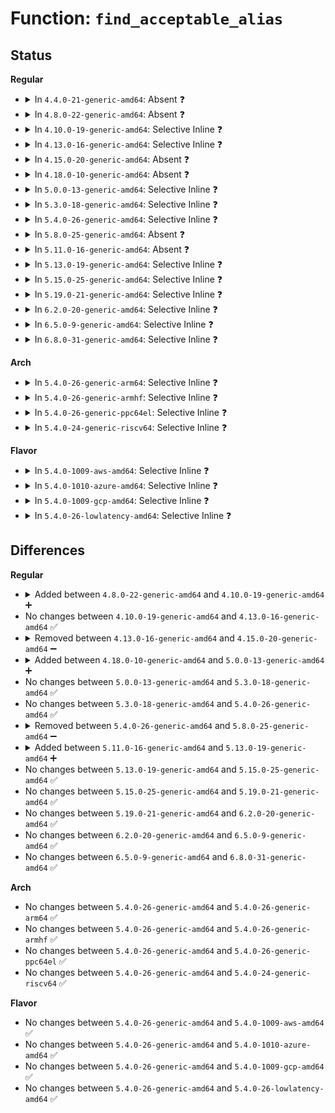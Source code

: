 # Function: <code>find_acceptable_alias</code>

## Status
<b>Regular</b>
<ul>
<li>
<details>
<summary>In <code>4.4.0-21-generic-amd64</code>: Absent ❓</summary>

```json
{
  "name": "find_acceptable_alias",
  "collision_type": "Unique Static",
  "inline_type": "Selective",
  "funcs": [
    {
      "addr": 18446744071582042080,
      "name": "find_acceptable_alias",
      "external": false,
      "loc": "fs/exportfs/expfs.c:41",
      "file": "fs/exportfs/expfs.c",
      "inline": "not declared, inlined",
      "caller_inline": [
        "fs/exportfs/expfs.c:exportfs_decode_fh",
        "fs/exportfs/expfs.c:exportfs_decode_fh"
      ],
      "caller_func": [
        "fs/exportfs/expfs.c:exportfs_decode_fh",
        "fs/exportfs/expfs.c:exportfs_decode_fh"
      ]
    }
  ],
  "symbols": [
    {
      "addr": 18446744071582042080,
      "name": "find_acceptable_alias.part.3",
      "section": ".text",
      "bind": "STB_LOCAL",
      "size": 219
    }
  ]
}
```
</details>
</li>
<li>
<details>
<summary>In <code>4.8.0-22-generic-amd64</code>: Absent ❓</summary>

```json
{
  "name": "find_acceptable_alias",
  "collision_type": "Unique Static",
  "inline_type": "Selective",
  "funcs": [
    {
      "addr": 18446744071582257096,
      "name": "find_acceptable_alias",
      "external": false,
      "loc": "fs/exportfs/expfs.c:41",
      "file": "fs/exportfs/expfs.c",
      "inline": "not declared, inlined",
      "caller_inline": [
        "fs/exportfs/expfs.c:exportfs_decode_fh",
        "fs/exportfs/expfs.c:exportfs_decode_fh"
      ],
      "caller_func": [
        "fs/exportfs/expfs.c:exportfs_decode_fh",
        "fs/exportfs/expfs.c:exportfs_decode_fh"
      ]
    }
  ],
  "symbols": [
    {
      "addr": 18446744071582255792,
      "name": "find_acceptable_alias.part.3",
      "section": ".text",
      "bind": "STB_LOCAL",
      "size": 215
    }
  ]
}
```
</details>
</li>
<li>
<details>
<summary>In <code>4.10.0-19-generic-amd64</code>: Selective Inline ❓</summary>

```c
struct dentry * find_acceptable_alias(struct dentry * result, int (*)(void *, struct dentry *) acceptable, void * context)
```

```json
{
  "name": "find_acceptable_alias",
  "collision_type": "Unique Static",
  "inline_type": "Selective",
  "funcs": [
    {
      "addr": 18446744071582345264,
      "name": "find_acceptable_alias",
      "external": false,
      "loc": "fs/exportfs/expfs.c:41",
      "file": "fs/exportfs/expfs.c",
      "inline": "not declared, inlined",
      "caller_inline": [],
      "caller_func": [
        "fs/exportfs/expfs.c:exportfs_decode_fh",
        "fs/exportfs/expfs.c:exportfs_decode_fh"
      ]
    }
  ],
  "symbols": [
    {
      "addr": 18446744071582345264,
      "name": "find_acceptable_alias",
      "section": ".text",
      "bind": "STB_LOCAL",
      "size": 244
    }
  ]
}
```
</details>
</li>
<li>
<details>
<summary>In <code>4.13.0-16-generic-amd64</code>: Selective Inline ❓</summary>

```c
struct dentry * find_acceptable_alias(struct dentry * result, int (*)(void *, struct dentry *) acceptable, void * context)
```

```json
{
  "name": "find_acceptable_alias",
  "collision_type": "Unique Static",
  "inline_type": "Selective",
  "funcs": [
    {
      "addr": 18446744071582431184,
      "name": "find_acceptable_alias",
      "external": false,
      "loc": "fs/exportfs/expfs.c:42",
      "file": "fs/exportfs/expfs.c",
      "inline": "not declared, inlined",
      "caller_inline": [],
      "caller_func": [
        "fs/exportfs/expfs.c:exportfs_decode_fh",
        "fs/exportfs/expfs.c:exportfs_decode_fh"
      ]
    }
  ],
  "symbols": [
    {
      "addr": 18446744071582431184,
      "name": "find_acceptable_alias",
      "section": ".text",
      "bind": "STB_LOCAL",
      "size": 246
    }
  ]
}
```
</details>
</li>
<li>
<details>
<summary>In <code>4.15.0-20-generic-amd64</code>: Absent ❓</summary>

```json
{
  "name": "find_acceptable_alias",
  "collision_type": "Unique Static",
  "inline_type": "Selective",
  "funcs": [
    {
      "addr": 18446744071582582061,
      "name": "find_acceptable_alias",
      "external": false,
      "loc": "fs/exportfs/expfs.c:42",
      "file": "fs/exportfs/expfs.c",
      "inline": "not declared, inlined",
      "caller_inline": [
        "fs/exportfs/expfs.c:exportfs_decode_fh",
        "fs/exportfs/expfs.c:exportfs_decode_fh"
      ],
      "caller_func": [
        "fs/exportfs/expfs.c:exportfs_decode_fh",
        "fs/exportfs/expfs.c:exportfs_decode_fh"
      ]
    }
  ],
  "symbols": [
    {
      "addr": 18446744071582581600,
      "name": "find_acceptable_alias.part.5",
      "section": ".text",
      "bind": "STB_LOCAL",
      "size": 219
    }
  ]
}
```
</details>
</li>
<li>
<details>
<summary>In <code>4.18.0-10-generic-amd64</code>: Absent ❓</summary>

```json
{
  "name": "find_acceptable_alias",
  "collision_type": "Unique Static",
  "inline_type": "Selective",
  "funcs": [
    {
      "addr": 18446744071582774736,
      "name": "find_acceptable_alias",
      "external": false,
      "loc": "fs/exportfs/expfs.c:42",
      "file": "fs/exportfs/expfs.c",
      "inline": "not declared, inlined",
      "caller_inline": [
        "fs/exportfs/expfs.c:exportfs_decode_fh",
        "fs/exportfs/expfs.c:exportfs_decode_fh"
      ],
      "caller_func": [
        "fs/exportfs/expfs.c:exportfs_decode_fh",
        "fs/exportfs/expfs.c:exportfs_decode_fh"
      ]
    }
  ],
  "symbols": [
    {
      "addr": 18446744071582773536,
      "name": "find_acceptable_alias.part.5",
      "section": ".text",
      "bind": "STB_LOCAL",
      "size": 219
    }
  ]
}
```
</details>
</li>
<li>
<details>
<summary>In <code>5.0.0-13-generic-amd64</code>: Selective Inline ❓</summary>

```c
struct dentry * find_acceptable_alias(struct dentry * result, int (*)(void *, struct dentry *) acceptable, void * context)
```

```json
{
  "name": "find_acceptable_alias",
  "collision_type": "Unique Static",
  "inline_type": "Selective",
  "funcs": [
    {
      "addr": 18446744071582877536,
      "name": "find_acceptable_alias",
      "external": false,
      "loc": "fs/exportfs/expfs.c:42",
      "file": "fs/exportfs/expfs.c",
      "inline": "not declared, inlined",
      "caller_inline": [],
      "caller_func": [
        "fs/exportfs/expfs.c:exportfs_decode_fh",
        "fs/exportfs/expfs.c:exportfs_decode_fh"
      ]
    }
  ],
  "symbols": [
    {
      "addr": 18446744071582877536,
      "name": "find_acceptable_alias",
      "section": ".text",
      "bind": "STB_LOCAL",
      "size": 248
    }
  ]
}
```
</details>
</li>
<li>
<details>
<summary>In <code>5.3.0-18-generic-amd64</code>: Selective Inline ❓</summary>

```c
struct dentry * find_acceptable_alias(struct dentry * result, int (*)(void *, struct dentry *) acceptable, void * context)
```

```json
{
  "name": "find_acceptable_alias",
  "collision_type": "Unique Static",
  "inline_type": "Selective",
  "funcs": [
    {
      "addr": 18446744071583052064,
      "name": "find_acceptable_alias",
      "external": false,
      "loc": "fs/exportfs/expfs.c:43",
      "file": "fs/exportfs/expfs.c",
      "inline": "not declared, inlined",
      "caller_inline": [],
      "caller_func": [
        "fs/exportfs/expfs.c:exportfs_decode_fh",
        "fs/exportfs/expfs.c:exportfs_decode_fh"
      ]
    }
  ],
  "symbols": [
    {
      "addr": 18446744071583052064,
      "name": "find_acceptable_alias",
      "section": ".text",
      "bind": "STB_LOCAL",
      "size": 257
    }
  ]
}
```
</details>
</li>
<li>
<details>
<summary>In <code>5.4.0-26-generic-amd64</code>: Selective Inline ❓</summary>

```c
struct dentry * find_acceptable_alias(struct dentry * result, int (*)(void *, struct dentry *) acceptable, void * context)
```

```json
{
  "name": "find_acceptable_alias",
  "collision_type": "Unique Static",
  "inline_type": "Selective",
  "funcs": [
    {
      "addr": 18446744071583158320,
      "name": "find_acceptable_alias",
      "external": false,
      "loc": "fs/exportfs/expfs.c:43",
      "file": "fs/exportfs/expfs.c",
      "inline": "not declared, inlined",
      "caller_inline": [],
      "caller_func": [
        "fs/exportfs/expfs.c:exportfs_decode_fh",
        "fs/exportfs/expfs.c:exportfs_decode_fh"
      ]
    }
  ],
  "symbols": [
    {
      "addr": 18446744071583158320,
      "name": "find_acceptable_alias",
      "section": ".text",
      "bind": "STB_LOCAL",
      "size": 257
    }
  ]
}
```
</details>
</li>
<li>
<details>
<summary>In <code>5.8.0-25-generic-amd64</code>: Absent ❓</summary>

```json
{
  "name": "find_acceptable_alias",
  "collision_type": "Unique Static",
  "inline_type": "Selective",
  "funcs": [
    {
      "addr": 18446744071583481972,
      "name": "find_acceptable_alias",
      "external": false,
      "loc": "fs/exportfs/expfs.c:43",
      "file": "fs/exportfs/expfs.c",
      "inline": "not declared, inlined",
      "caller_inline": [
        "fs/exportfs/expfs.c:exportfs_decode_fh",
        "fs/exportfs/expfs.c:exportfs_decode_fh"
      ],
      "caller_func": [
        "fs/exportfs/expfs.c:exportfs_decode_fh",
        "fs/exportfs/expfs.c:exportfs_decode_fh"
      ]
    }
  ],
  "symbols": [
    {
      "addr": 18446744071583480768,
      "name": "find_acceptable_alias.part.0",
      "section": ".text",
      "bind": "STB_LOCAL",
      "size": 224
    }
  ]
}
```
</details>
</li>
<li>
<details>
<summary>In <code>5.11.0-16-generic-amd64</code>: Absent ❓</summary>

```json
{
  "name": "find_acceptable_alias",
  "collision_type": "Unique Static",
  "inline_type": "Selective",
  "funcs": [
    {
      "addr": 18446744071583590339,
      "name": "find_acceptable_alias",
      "external": false,
      "loc": "fs/exportfs/expfs.c:43",
      "file": "fs/exportfs/expfs.c",
      "inline": "not declared, inlined",
      "caller_inline": [
        "fs/exportfs/expfs.c:exportfs_decode_fh_raw",
        "fs/exportfs/expfs.c:exportfs_decode_fh_raw"
      ],
      "caller_func": [
        "fs/exportfs/expfs.c:exportfs_decode_fh_raw",
        "fs/exportfs/expfs.c:exportfs_decode_fh_raw"
      ]
    }
  ],
  "symbols": [
    {
      "addr": 18446744071583589136,
      "name": "find_acceptable_alias.part.0",
      "section": ".text",
      "bind": "STB_LOCAL",
      "size": 224
    }
  ]
}
```
</details>
</li>
<li>
<details>
<summary>In <code>5.13.0-19-generic-amd64</code>: Selective Inline ❓</summary>

```c
struct dentry * find_acceptable_alias(struct dentry * result, int (*)(void *, struct dentry *) acceptable, void * context)
```

```json
{
  "name": "find_acceptable_alias",
  "collision_type": "Unique Static",
  "inline_type": "Selective",
  "funcs": [
    {
      "addr": 18446744071583612656,
      "name": "find_acceptable_alias",
      "external": false,
      "loc": "fs/exportfs/expfs.c:43",
      "file": "fs/exportfs/expfs.c",
      "inline": "not declared, inlined",
      "caller_inline": [],
      "caller_func": [
        "fs/exportfs/expfs.c:exportfs_decode_fh_raw",
        "fs/exportfs/expfs.c:exportfs_decode_fh_raw"
      ]
    }
  ],
  "symbols": [
    {
      "addr": 18446744071583612656,
      "name": "find_acceptable_alias",
      "section": ".text",
      "bind": "STB_LOCAL",
      "size": 257
    }
  ]
}
```
</details>
</li>
<li>
<details>
<summary>In <code>5.15.0-25-generic-amd64</code>: Selective Inline ❓</summary>

```c
struct dentry * find_acceptable_alias(struct dentry * result, int (*)(void *, struct dentry *) acceptable, void * context)
```

```json
{
  "name": "find_acceptable_alias",
  "collision_type": "Unique Static",
  "inline_type": "Selective",
  "funcs": [
    {
      "addr": 18446744071583971072,
      "name": "find_acceptable_alias",
      "external": false,
      "loc": "fs/exportfs/expfs.c:43",
      "file": "fs/exportfs/expfs.c",
      "inline": "not declared, inlined",
      "caller_inline": [],
      "caller_func": [
        "fs/exportfs/expfs.c:exportfs_decode_fh_raw",
        "fs/exportfs/expfs.c:exportfs_decode_fh_raw"
      ]
    }
  ],
  "symbols": [
    {
      "addr": 18446744071583971072,
      "name": "find_acceptable_alias",
      "section": ".text",
      "bind": "STB_LOCAL",
      "size": 257
    }
  ]
}
```
</details>
</li>
<li>
<details>
<summary>In <code>5.19.0-21-generic-amd64</code>: Selective Inline ❓</summary>

```c
struct dentry * find_acceptable_alias(struct dentry * result, int (*)(void *, struct dentry *) acceptable, void * context)
```

```json
{
  "name": "find_acceptable_alias",
  "collision_type": "Unique Static",
  "inline_type": "Selective",
  "funcs": [
    {
      "addr": 18446744071584553232,
      "name": "find_acceptable_alias",
      "external": false,
      "loc": "fs/exportfs/expfs.c:43",
      "file": "fs/exportfs/expfs.c",
      "inline": "not declared, inlined",
      "caller_inline": [],
      "caller_func": [
        "fs/exportfs/expfs.c:exportfs_decode_fh_raw",
        "fs/exportfs/expfs.c:exportfs_decode_fh_raw"
      ]
    }
  ],
  "symbols": [
    {
      "addr": 18446744071584553232,
      "name": "find_acceptable_alias",
      "section": ".text",
      "bind": "STB_LOCAL",
      "size": 258
    }
  ]
}
```
</details>
</li>
<li>
<details>
<summary>In <code>6.2.0-20-generic-amd64</code>: Selective Inline ❓</summary>

```c
struct dentry * find_acceptable_alias(struct dentry * result, int (*)(void *, struct dentry *) acceptable, void * context)
```

```json
{
  "name": "find_acceptable_alias",
  "collision_type": "Unique Static",
  "inline_type": "Selective",
  "funcs": [
    {
      "addr": 18446744071585229888,
      "name": "find_acceptable_alias",
      "external": false,
      "loc": "fs/exportfs/expfs.c:43",
      "file": "fs/exportfs/expfs.c",
      "inline": "not declared, inlined",
      "caller_inline": [],
      "caller_func": [
        "fs/exportfs/expfs.c:exportfs_decode_fh_raw",
        "fs/exportfs/expfs.c:exportfs_decode_fh_raw"
      ]
    }
  ],
  "symbols": [
    {
      "addr": 18446744071585229888,
      "name": "find_acceptable_alias",
      "section": ".text",
      "bind": "STB_LOCAL",
      "size": 258
    }
  ]
}
```
</details>
</li>
<li>
<details>
<summary>In <code>6.5.0-9-generic-amd64</code>: Selective Inline ❓</summary>

```c
struct dentry * find_acceptable_alias(struct dentry * result, int (*)(void *, struct dentry *) acceptable, void * context)
```

```json
{
  "name": "find_acceptable_alias",
  "collision_type": "Unique Static",
  "inline_type": "Selective",
  "funcs": [
    {
      "addr": 18446744071585459488,
      "name": "find_acceptable_alias",
      "external": false,
      "loc": "fs/exportfs/expfs.c:43",
      "file": "fs/exportfs/expfs.c",
      "inline": "not declared, inlined",
      "caller_inline": [],
      "caller_func": [
        "fs/exportfs/expfs.c:exportfs_decode_fh_raw",
        "fs/exportfs/expfs.c:exportfs_decode_fh_raw"
      ]
    }
  ],
  "symbols": [
    {
      "addr": 18446744071585459488,
      "name": "find_acceptable_alias",
      "section": ".text",
      "bind": "STB_LOCAL",
      "size": 298
    }
  ]
}
```
</details>
</li>
<li>
<details>
<summary>In <code>6.8.0-31-generic-amd64</code>: Selective Inline ❓</summary>

```c
struct dentry * find_acceptable_alias(struct dentry * result, int (*)(void *, struct dentry *) acceptable, void * context)
```

```json
{
  "name": "find_acceptable_alias",
  "collision_type": "Unique Static",
  "inline_type": "Selective",
  "funcs": [
    {
      "addr": 18446744071585694304,
      "name": "find_acceptable_alias",
      "external": false,
      "loc": "fs/exportfs/expfs.c:43",
      "file": "fs/exportfs/expfs.c",
      "inline": "not declared, inlined",
      "caller_inline": [],
      "caller_func": [
        "fs/exportfs/expfs.c:exportfs_decode_fh_raw",
        "fs/exportfs/expfs.c:exportfs_decode_fh_raw"
      ]
    }
  ],
  "symbols": [
    {
      "addr": 18446744071585694304,
      "name": "find_acceptable_alias",
      "section": ".text",
      "bind": "STB_LOCAL",
      "size": 298
    }
  ]
}
```
</details>
</li>
</ul>
<b>Arch</b>
<ul>
<li>
<details>
<summary>In <code>5.4.0-26-generic-arm64</code>: Selective Inline ❓</summary>

```c
struct dentry * find_acceptable_alias(struct dentry * result, int (*)(void *, struct dentry *) acceptable, void * context)
```

```json
{
  "name": "find_acceptable_alias",
  "collision_type": "Unique Static",
  "inline_type": "Selective",
  "funcs": [
    {
      "addr": 18446603336494869648,
      "name": "find_acceptable_alias",
      "external": false,
      "loc": "fs/exportfs/expfs.c:43",
      "file": "fs/exportfs/expfs.c",
      "inline": "not declared, inlined",
      "caller_inline": [],
      "caller_func": [
        "fs/exportfs/expfs.c:exportfs_decode_fh",
        "fs/exportfs/expfs.c:exportfs_decode_fh"
      ]
    }
  ],
  "symbols": [
    {
      "addr": 18446603336494869648,
      "name": "find_acceptable_alias",
      "section": ".text",
      "bind": "STB_LOCAL",
      "size": 480
    }
  ]
}
```
</details>
</li>
<li>
<details>
<summary>In <code>5.4.0-26-generic-armhf</code>: Selective Inline ❓</summary>

```c
struct dentry * find_acceptable_alias(struct dentry * result, int (*)(void *, struct dentry *) acceptable, void * context)
```

```json
{
  "name": "find_acceptable_alias",
  "collision_type": "Unique Static",
  "inline_type": "Selective",
  "funcs": [
    {
      "addr": 3228286200,
      "name": "find_acceptable_alias",
      "external": false,
      "loc": "fs/exportfs/expfs.c:43",
      "file": "fs/exportfs/expfs.c",
      "inline": "not declared, inlined",
      "caller_inline": [],
      "caller_func": [
        "fs/exportfs/expfs.c:exportfs_decode_fh",
        "fs/exportfs/expfs.c:exportfs_decode_fh"
      ]
    }
  ],
  "symbols": [
    {
      "addr": 3228286200,
      "name": "find_acceptable_alias",
      "section": ".text",
      "bind": "STB_LOCAL",
      "size": 280
    }
  ]
}
```
</details>
</li>
<li>
<details>
<summary>In <code>5.4.0-26-generic-ppc64el</code>: Selective Inline ❓</summary>

```c
struct dentry * find_acceptable_alias(struct dentry * result, int (*)(void *, struct dentry *) acceptable, void * context)
```

```json
{
  "name": "find_acceptable_alias",
  "collision_type": "Unique Static",
  "inline_type": "Selective",
  "funcs": [
    {
      "addr": 13835058055288726960,
      "name": "find_acceptable_alias",
      "external": false,
      "loc": "fs/exportfs/expfs.c:43",
      "file": "fs/exportfs/expfs.c",
      "inline": "not declared, inlined",
      "caller_inline": [],
      "caller_func": [
        "fs/exportfs/expfs.c:exportfs_decode_fh",
        "fs/exportfs/expfs.c:exportfs_decode_fh"
      ]
    }
  ],
  "symbols": [
    {
      "addr": 13835058055288726960,
      "name": "find_acceptable_alias",
      "section": ".text",
      "bind": "STB_LOCAL",
      "size": 688
    }
  ]
}
```
</details>
</li>
<li>
<details>
<summary>In <code>5.4.0-24-generic-riscv64</code>: Selective Inline ❓</summary>

```c
struct dentry * find_acceptable_alias(struct dentry * result, int (*)(void *, struct dentry *) acceptable, void * context)
```

```json
{
  "name": "find_acceptable_alias",
  "collision_type": "Unique Static",
  "inline_type": "Selective",
  "funcs": [
    {
      "addr": 18446743936274189054,
      "name": "find_acceptable_alias",
      "external": false,
      "loc": "fs/exportfs/expfs.c:43",
      "file": "fs/exportfs/expfs.c",
      "inline": "not declared, inlined",
      "caller_inline": [],
      "caller_func": [
        "fs/exportfs/expfs.c:exportfs_decode_fh",
        "fs/exportfs/expfs.c:exportfs_decode_fh"
      ]
    }
  ],
  "symbols": [
    {
      "addr": 18446743936274189054,
      "name": "find_acceptable_alias",
      "section": ".text",
      "bind": "STB_LOCAL",
      "size": 344
    }
  ]
}
```
</details>
</li>
</ul>
<b>Flavor</b>
<ul>
<li>
<details>
<summary>In <code>5.4.0-1009-aws-amd64</code>: Selective Inline ❓</summary>

```c
struct dentry * find_acceptable_alias(struct dentry * result, int (*)(void *, struct dentry *) acceptable, void * context)
```

```json
{
  "name": "find_acceptable_alias",
  "collision_type": "Unique Static",
  "inline_type": "Selective",
  "funcs": [
    {
      "addr": 18446744071583127056,
      "name": "find_acceptable_alias",
      "external": false,
      "loc": "fs/exportfs/expfs.c:43",
      "file": "fs/exportfs/expfs.c",
      "inline": "not declared, inlined",
      "caller_inline": [],
      "caller_func": [
        "fs/exportfs/expfs.c:exportfs_decode_fh",
        "fs/exportfs/expfs.c:exportfs_decode_fh"
      ]
    }
  ],
  "symbols": [
    {
      "addr": 18446744071583127056,
      "name": "find_acceptable_alias",
      "section": ".text",
      "bind": "STB_LOCAL",
      "size": 257
    }
  ]
}
```
</details>
</li>
<li>
<details>
<summary>In <code>5.4.0-1010-azure-amd64</code>: Selective Inline ❓</summary>

```c
struct dentry * find_acceptable_alias(struct dentry * result, int (*)(void *, struct dentry *) acceptable, void * context)
```

```json
{
  "name": "find_acceptable_alias",
  "collision_type": "Unique Static",
  "inline_type": "Selective",
  "funcs": [
    {
      "addr": 18446744071583064208,
      "name": "find_acceptable_alias",
      "external": false,
      "loc": "fs/exportfs/expfs.c:43",
      "file": "fs/exportfs/expfs.c",
      "inline": "not declared, inlined",
      "caller_inline": [],
      "caller_func": [
        "fs/exportfs/expfs.c:exportfs_decode_fh",
        "fs/exportfs/expfs.c:exportfs_decode_fh"
      ]
    }
  ],
  "symbols": [
    {
      "addr": 18446744071583064208,
      "name": "find_acceptable_alias",
      "section": ".text",
      "bind": "STB_LOCAL",
      "size": 257
    }
  ]
}
```
</details>
</li>
<li>
<details>
<summary>In <code>5.4.0-1009-gcp-amd64</code>: Selective Inline ❓</summary>

```c
struct dentry * find_acceptable_alias(struct dentry * result, int (*)(void *, struct dentry *) acceptable, void * context)
```

```json
{
  "name": "find_acceptable_alias",
  "collision_type": "Unique Static",
  "inline_type": "Selective",
  "funcs": [
    {
      "addr": 18446744071583115664,
      "name": "find_acceptable_alias",
      "external": false,
      "loc": "fs/exportfs/expfs.c:43",
      "file": "fs/exportfs/expfs.c",
      "inline": "not declared, inlined",
      "caller_inline": [],
      "caller_func": [
        "fs/exportfs/expfs.c:exportfs_decode_fh",
        "fs/exportfs/expfs.c:exportfs_decode_fh"
      ]
    }
  ],
  "symbols": [
    {
      "addr": 18446744071583115664,
      "name": "find_acceptable_alias",
      "section": ".text",
      "bind": "STB_LOCAL",
      "size": 257
    }
  ]
}
```
</details>
</li>
<li>
<details>
<summary>In <code>5.4.0-26-lowlatency-amd64</code>: Selective Inline ❓</summary>

```c
struct dentry * find_acceptable_alias(struct dentry * result, int (*)(void *, struct dentry *) acceptable, void * context)
```

```json
{
  "name": "find_acceptable_alias",
  "collision_type": "Unique Static",
  "inline_type": "Selective",
  "funcs": [
    {
      "addr": 18446744071583204864,
      "name": "find_acceptable_alias",
      "external": false,
      "loc": "fs/exportfs/expfs.c:43",
      "file": "fs/exportfs/expfs.c",
      "inline": "not declared, inlined",
      "caller_inline": [],
      "caller_func": [
        "fs/exportfs/expfs.c:exportfs_decode_fh",
        "fs/exportfs/expfs.c:exportfs_decode_fh"
      ]
    }
  ],
  "symbols": [
    {
      "addr": 18446744071583204864,
      "name": "find_acceptable_alias",
      "section": ".text",
      "bind": "STB_LOCAL",
      "size": 281
    }
  ]
}
```
</details>
</li>
</ul>

## Differences
<b>Regular</b>
<ul>
<li>
<details>
<summary>Added between <code>4.8.0-22-generic-amd64</code> and <code>4.10.0-19-generic-amd64</code> ➕</summary>

```c
struct dentry * find_acceptable_alias(struct dentry * result, int (*)(void *, struct dentry *) acceptable, void * context)
```
</details>
</li>
<li>
No changes between <code>4.10.0-19-generic-amd64</code> and <code>4.13.0-16-generic-amd64</code> ✅
</li>
<li>
<details>
<summary>Removed between <code>4.13.0-16-generic-amd64</code> and <code>4.15.0-20-generic-amd64</code> ➖</summary>

```c
struct dentry * find_acceptable_alias(struct dentry * result, int (*)(void *, struct dentry *) acceptable, void * context)
```
</details>
</li>
<li>
<details>
<summary>Added between <code>4.18.0-10-generic-amd64</code> and <code>5.0.0-13-generic-amd64</code> ➕</summary>

```c
struct dentry * find_acceptable_alias(struct dentry * result, int (*)(void *, struct dentry *) acceptable, void * context)
```
</details>
</li>
<li>
No changes between <code>5.0.0-13-generic-amd64</code> and <code>5.3.0-18-generic-amd64</code> ✅
</li>
<li>
No changes between <code>5.3.0-18-generic-amd64</code> and <code>5.4.0-26-generic-amd64</code> ✅
</li>
<li>
<details>
<summary>Removed between <code>5.4.0-26-generic-amd64</code> and <code>5.8.0-25-generic-amd64</code> ➖</summary>

```c
struct dentry * find_acceptable_alias(struct dentry * result, int (*)(void *, struct dentry *) acceptable, void * context)
```
</details>
</li>
<li>
<details>
<summary>Added between <code>5.11.0-16-generic-amd64</code> and <code>5.13.0-19-generic-amd64</code> ➕</summary>

```c
struct dentry * find_acceptable_alias(struct dentry * result, int (*)(void *, struct dentry *) acceptable, void * context)
```
</details>
</li>
<li>
No changes between <code>5.13.0-19-generic-amd64</code> and <code>5.15.0-25-generic-amd64</code> ✅
</li>
<li>
No changes between <code>5.15.0-25-generic-amd64</code> and <code>5.19.0-21-generic-amd64</code> ✅
</li>
<li>
No changes between <code>5.19.0-21-generic-amd64</code> and <code>6.2.0-20-generic-amd64</code> ✅
</li>
<li>
No changes between <code>6.2.0-20-generic-amd64</code> and <code>6.5.0-9-generic-amd64</code> ✅
</li>
<li>
No changes between <code>6.5.0-9-generic-amd64</code> and <code>6.8.0-31-generic-amd64</code> ✅
</li>
</ul>
<b>Arch</b>
<ul>
<li>
No changes between <code>5.4.0-26-generic-amd64</code> and <code>5.4.0-26-generic-arm64</code> ✅
</li>
<li>
No changes between <code>5.4.0-26-generic-amd64</code> and <code>5.4.0-26-generic-armhf</code> ✅
</li>
<li>
No changes between <code>5.4.0-26-generic-amd64</code> and <code>5.4.0-26-generic-ppc64el</code> ✅
</li>
<li>
No changes between <code>5.4.0-26-generic-amd64</code> and <code>5.4.0-24-generic-riscv64</code> ✅
</li>
</ul>
<b>Flavor</b>
<ul>
<li>
No changes between <code>5.4.0-26-generic-amd64</code> and <code>5.4.0-1009-aws-amd64</code> ✅
</li>
<li>
No changes between <code>5.4.0-26-generic-amd64</code> and <code>5.4.0-1010-azure-amd64</code> ✅
</li>
<li>
No changes between <code>5.4.0-26-generic-amd64</code> and <code>5.4.0-1009-gcp-amd64</code> ✅
</li>
<li>
No changes between <code>5.4.0-26-generic-amd64</code> and <code>5.4.0-26-lowlatency-amd64</code> ✅
</li>
</ul>
